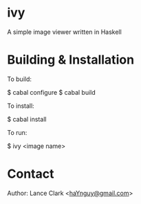 ivy
===

A simple image viewer written in Haskell

Building \& Installation
=======================

To build:

$ cabal configure
$ cabal build

To install:

$ cabal install

To run:

$ ivy \<image name\>

Contact
=======

Author: Lance Clark \<haYnguy@gmail.com\>

